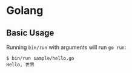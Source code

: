 # Golang

## Basic Usage

Running `bin/run` with arguments will run `go run`:

```
$ bin/run sample/hello.go
Hello, 世界
```
